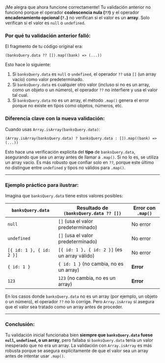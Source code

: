 ¡Me alegra que ahora funcione correctamente! Tu validación anterior no funcionó porque el operador **coalescencia nula (`??`)** y el operador **encadenamiento opcional (`?.`)** no verifican si el valor es un **array**. Solo verifican si el valor es `null` o `undefined`.

### Por qué tu validación anterior falló:

El fragmento de tu código original era:

```tsx
(banksQuery.data ?? []).map((bank) => (...))
```

Esto hace lo siguiente:

1. Si `banksQuery.data` es `null` o `undefined`, el operador `??` usa `[]` (un array vacío) como valor predeterminado.
2. Si `banksQuery.data` es cualquier otro valor (incluso si no es un array, como un objeto o un número), el operador `??` no interfiere y usa el valor tal cual.
3. Si `banksQuery.data` no es un array, el método `.map()` genera el error porque no existe en tipos como objetos, números, etc.

### Diferencia clave con la nueva validación:

Cuando usas `Array.isArray(banksQuery.data)`:

```tsx
(Array.isArray(banksQuery.data) ? banksQuery.data : []).map((bank) => (...))
```

Esto hace una verificación explícita del **tipo** de `banksQuery.data`, asegurando que sea un array antes de llamar a `.map()`. Si no lo es, se utiliza un array vacío. Es más robusto que confiar solo en `??`, porque este último no distingue entre `undefined` y tipos no válidos para `.map()`.

---

### Ejemplo práctico para ilustrar:

Imagina que `banksQuery.data` tiene estos valores posibles:

| `banksQuery.data`        | Resultado de `(banksQuery.data ?? [])`         | Error con `.map()` |
|--------------------------|-----------------------------------------------|--------------------|
| `null`                   | `[]` (usa el valor predeterminado)           | No error          |
| `undefined`              | `[]` (usa el valor predeterminado)           | No error          |
| `[{ id: 1 }, { id: 2 }]` | `[{ id: 1 }, { id: 2 }]` (es un array válido) | No error          |
| `{ id: 1 }`              | `{ id: 1 }` (no cambia, no es un array)      | **Error**         |
| `123`                    | `123` (no cambia, no es un array)            | **Error**         |

En los casos donde `banksQuery.data` no es un array (por ejemplo, un objeto o un número), el operador `??` no lo corrige. Pero `Array.isArray` sí asegura que el valor sea tratado como un array antes de proceder.

---

### Conclusión:

Tu validación inicial funcionaba bien **siempre que `banksQuery.data` fuese `null`, `undefined`, o un array**, pero fallaba si `banksQuery.data` tenía un valor inesperado que no era un array. La validación con `Array.isArray` es más robusta porque se asegura explícitamente de que el valor sea un array antes de intentar usar `.map()`.